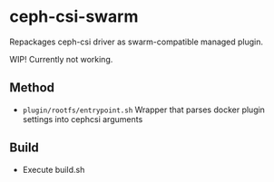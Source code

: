 # ceph-csi-swarm



Repackages ceph-csi driver as swarm-compatible managed plugin.

WIP! Currently not working.

## Method
  - `plugin/rootfs/entrypoint.sh` Wrapper that parses docker plugin settings into cephcsi arguments

## Build
  - Execute build.sh
